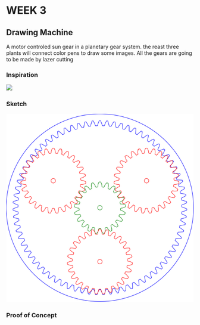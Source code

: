 # WEEK 3
## Drawing Machine 
A motor controled sun gear in a planetary gear system. the reast three plants will connect color pens to draw some images.
All the gears are going to be made by lazer cutting 

### Inspiration 

![](https://3dprint.com/wp-content/uploads/2015/07/spirograph1.gif)

### Sketch 
![](Gear.svg)

### Proof of Concept

